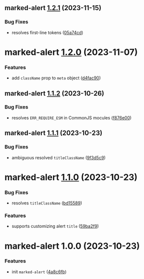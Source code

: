 ## marked-alert [1.2.1](https://github.com/bent10/marked-extensions/compare/marked-alert@1.2.0...marked-alert@1.2.1) (2023-11-15)


### Bug Fixes

* resolves first-line tokens ([05a74cd](https://github.com/bent10/marked-extensions/commit/05a74cde1b082599e64fe6cdcd7f666a95b38cc2))

# marked-alert [1.2.0](https://github.com/bent10/marked-extensions/compare/marked-alert@1.1.2...marked-alert@1.2.0) (2023-11-07)


### Features

* add `className` prop to `meta` object ([d4fac90](https://github.com/bent10/marked-extensions/commit/d4fac900681374e458d5efcf7fe3d127775447a1))

## marked-alert [1.1.2](https://github.com/bent10/marked-extensions/compare/marked-alert@1.1.1...marked-alert@1.1.2) (2023-10-26)


### Bug Fixes

* resolves `ERR_REQUIRE_ESM` in CommonJS mocules ([f876e00](https://github.com/bent10/marked-extensions/commit/f876e00dcd08969cf1489b7fc23c29a7e2e67d96))

## marked-alert [1.1.1](https://github.com/bent10/marked-extensions/compare/marked-alert@1.1.0...marked-alert@1.1.1) (2023-10-23)


### Bug Fixes

* ambiguous resolved `titleClassName` ([9f3d5c9](https://github.com/bent10/marked-extensions/commit/9f3d5c927a130eaa964d3edd73f9f47d4df00012))

# marked-alert [1.1.0](https://github.com/bent10/marked-extensions/compare/marked-alert@1.0.0...marked-alert@1.1.0) (2023-10-23)


### Bug Fixes

* resolves `titleClassName` ([bd15589](https://github.com/bent10/marked-extensions/commit/bd15589e6b134a7181db09ce41185c4297d11528))


### Features

* supports customizing alert `title` ([59ba2f9](https://github.com/bent10/marked-extensions/commit/59ba2f978a86504c2f5828266ea64a39b4936085))

# marked-alert 1.0.0 (2023-10-23)


### Features

* init `marked-alert` ([4a8c6fb](https://github.com/bent10/marked-extensions/commit/4a8c6fb4454360237546e240b6670c5bf54965ba))
